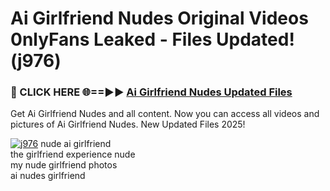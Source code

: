 # Ai Girlfriend Nudes Original Videos 0nlyFans Leaked - Files Updated! (j976)

<h3>🔴 CLICK HERE 🌐==►► <a href="https://tinyurl.com/5h6xmrr3" rel="nofollow">Ai Girlfriend Nudes Updated Files</a></h3>

Get Ai Girlfriend Nudes and all content. Now you can access all videos and pictures of Ai Girlfriend Nudes. New Updated Files 2025!

[![j976](https://i.imgur.com/KVD873Z.gif)](https://tinyurl.com/5h6xmrr3)
nude ai girlfriend<br>
the girlfriend experience nude<br>
my nude girlfriend photos<br>
ai nudes girlfriend